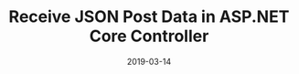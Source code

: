 ---
date: 2019-03-14
title: Receive JSON Post Data in ASP.NET Core Controller
image: codetip-json-post-data-in-dotnet-core-controller.png
language: C#
---